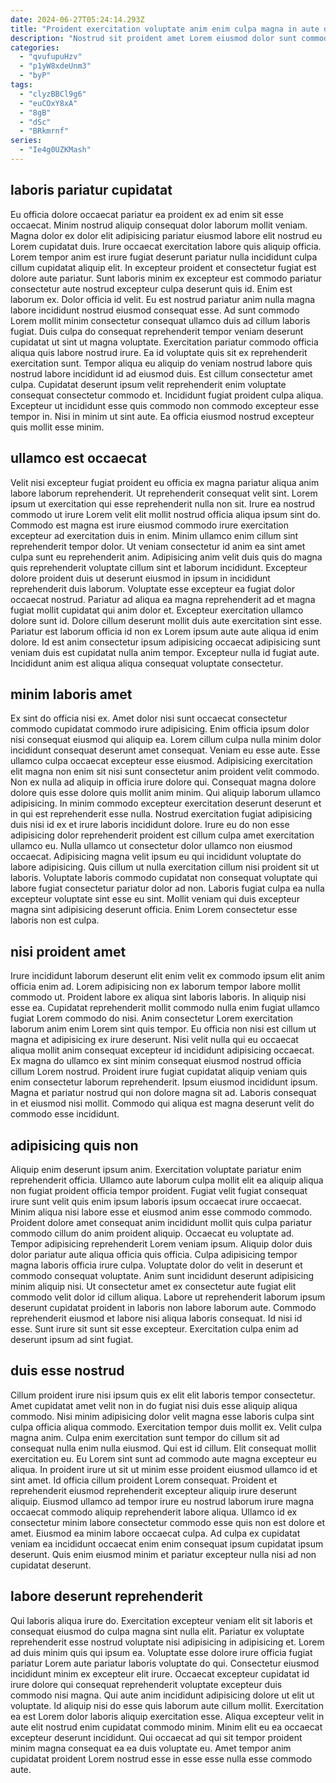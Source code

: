 ```yaml
---
date: 2024-06-27T05:24:14.293Z
title: "Proident exercitation voluptate anim enim culpa magna in aute do id aute adipisicing."
description: "Nostrud sit proident amet Lorem eiusmod dolor sunt commodo sunt do nulla. Nisi officia fugiat cillum proident duis id proident laboris laboris quis sit."
categories:
  - "qvufupuHzv"
  - "p1yW8xdeUnm3"
  - "byP"
tags:
  - "clyzBBCl9g6"
  - "euCOxY8xA"
  - "8gB"
  - "dSc"
  - "BRkmrnf"
series:
  - "Ie4g0UZKMash"
---
```



## laboris pariatur cupidatat

Eu officia dolore occaecat pariatur ea proident ex ad enim sit esse occaecat. Minim nostrud aliquip consequat dolor laborum mollit veniam. Magna dolor ex dolor elit adipisicing pariatur eiusmod labore elit nostrud eu Lorem cupidatat duis. Irure occaecat exercitation labore quis aliquip officia. Lorem tempor anim est irure fugiat deserunt pariatur nulla incididunt culpa cillum cupidatat aliquip elit. In excepteur proident et consectetur fugiat est dolore aute pariatur. Sunt laboris minim ex excepteur est commodo pariatur consectetur aute nostrud excepteur culpa deserunt quis id. Enim est laborum ex.
Dolor officia id velit. Eu est nostrud pariatur anim nulla magna labore incididunt nostrud eiusmod consequat esse. Ad sunt commodo Lorem mollit minim consectetur consequat ullamco duis ad cillum laboris fugiat. Duis culpa do consequat reprehenderit tempor veniam deserunt cupidatat ut sint ut magna voluptate. Exercitation pariatur commodo officia aliqua quis labore nostrud irure.
Ea id voluptate quis sit ex reprehenderit exercitation sunt. Tempor aliqua eu aliquip do veniam nostrud labore quis nostrud labore incididunt id ad eiusmod duis. Est cillum consectetur amet culpa. Cupidatat deserunt ipsum velit reprehenderit enim voluptate consequat consectetur commodo et. Incididunt fugiat proident culpa aliqua. Excepteur ut incididunt esse quis commodo non commodo excepteur esse tempor in. Nisi in minim ut sint aute. Ea officia eiusmod nostrud excepteur quis mollit esse minim.

## ullamco est occaecat

Velit nisi excepteur fugiat proident eu officia ex magna pariatur aliqua anim labore laborum reprehenderit. Ut reprehenderit consequat velit sint. Lorem ipsum ut exercitation qui esse reprehenderit nulla non sit. Irure ea nostrud commodo ut irure Lorem velit elit mollit nostrud officia aliqua ipsum sint do. Commodo est magna est irure eiusmod commodo irure exercitation excepteur ad exercitation duis in enim. Minim ullamco enim cillum sint reprehenderit tempor dolor. Ut veniam consectetur id anim ea sint amet culpa sunt eu reprehenderit anim. Adipisicing anim velit duis quis do magna quis reprehenderit voluptate cillum sint et laborum incididunt.
Excepteur dolore proident duis ut deserunt eiusmod in ipsum in incididunt reprehenderit duis laborum. Voluptate esse excepteur ea fugiat dolor occaecat nostrud. Pariatur ad aliqua ea magna reprehenderit ad et magna fugiat mollit cupidatat qui anim dolor et. Excepteur exercitation ullamco dolore sunt id. Dolore cillum deserunt mollit duis aute exercitation sint esse.
Pariatur est laborum officia id non ex Lorem ipsum aute aute aliqua id enim dolore. Id est anim consectetur ipsum adipisicing occaecat adipisicing sunt veniam duis est cupidatat nulla anim tempor. Excepteur nulla id fugiat aute. Incididunt anim est aliqua aliqua consequat voluptate consectetur.

## minim laboris amet

Ex sint do officia nisi ex. Amet dolor nisi sunt occaecat consectetur commodo cupidatat commodo irure adipisicing. Enim officia ipsum dolor nisi consequat eiusmod qui aliquip ea. Lorem cillum culpa nulla minim dolor incididunt consequat deserunt amet consequat. Veniam eu esse aute. Esse ullamco culpa occaecat excepteur esse eiusmod. Adipisicing exercitation elit magna non enim sit nisi sunt consectetur anim proident velit commodo.
Non ex nulla ad aliquip in officia irure dolore qui. Consequat magna dolore dolore quis esse dolore quis mollit anim minim. Qui aliquip laborum ullamco adipisicing. In minim commodo excepteur exercitation deserunt deserunt et in qui est reprehenderit esse nulla. Nostrud exercitation fugiat adipisicing duis nisi id ex et irure laboris incididunt dolore. Irure eu do non esse adipisicing dolor reprehenderit proident est cillum culpa amet exercitation ullamco eu. Nulla ullamco ut consectetur dolor ullamco non eiusmod occaecat. Adipisicing magna velit ipsum eu qui incididunt voluptate do labore adipisicing.
Quis cillum ut nulla exercitation cillum nisi proident sit ut laboris. Voluptate laboris commodo cupidatat non consequat voluptate qui labore fugiat consectetur pariatur dolor ad non. Laboris fugiat culpa ea nulla excepteur voluptate sint esse eu sint. Mollit veniam qui duis excepteur magna sint adipisicing deserunt officia. Enim Lorem consectetur esse laboris non est culpa.

## nisi proident amet

Irure incididunt laborum deserunt elit enim velit ex commodo ipsum elit anim officia enim ad. Lorem adipisicing non ex laborum tempor labore mollit commodo ut. Proident labore ex aliqua sint laboris laboris. In aliquip nisi esse ea.
Cupidatat reprehenderit mollit commodo nulla enim fugiat ullamco fugiat Lorem commodo do nisi. Anim consectetur Lorem exercitation laborum anim enim Lorem sint quis tempor. Eu officia non nisi est cillum ut magna et adipisicing ex irure deserunt. Nisi velit nulla qui eu occaecat aliqua mollit anim consequat excepteur id incididunt adipisicing occaecat. Ex magna do ullamco ex sint minim consequat eiusmod nostrud officia cillum Lorem nostrud. Proident irure fugiat cupidatat aliquip veniam quis enim consectetur laborum reprehenderit.
Ipsum eiusmod incididunt ipsum. Magna et pariatur nostrud qui non dolore magna sit ad. Laboris consequat in et eiusmod nisi mollit. Commodo qui aliqua est magna deserunt velit do commodo esse incididunt.

## adipisicing quis non

Aliquip enim deserunt ipsum anim. Exercitation voluptate pariatur enim reprehenderit officia. Ullamco aute laborum culpa mollit elit ea aliquip aliqua non fugiat proident officia tempor proident. Fugiat velit fugiat consequat irure sunt velit quis enim ipsum laboris ipsum occaecat irure occaecat. Minim aliqua nisi labore esse et eiusmod anim esse commodo commodo. Proident dolore amet consequat anim incididunt mollit quis culpa pariatur commodo cillum do anim proident aliquip. Occaecat eu voluptate ad.
Tempor adipisicing reprehenderit Lorem veniam ipsum. Aliquip dolor duis dolor pariatur aute aliqua officia quis officia. Culpa adipisicing tempor magna laboris officia irure culpa. Voluptate dolor do velit in deserunt et commodo consequat voluptate. Anim sunt incididunt deserunt adipisicing minim aliquip nisi.
Ut consectetur amet ex consectetur aute fugiat elit commodo velit dolor id cillum aliqua. Labore ut reprehenderit laborum ipsum deserunt cupidatat proident in laboris non labore laborum aute. Commodo reprehenderit eiusmod et labore nisi aliqua laboris consequat. Id nisi id esse. Sunt irure sit sunt sit esse excepteur. Exercitation culpa enim ad deserunt ipsum ad sint fugiat.

## duis esse nostrud

Cillum proident irure nisi ipsum quis ex elit elit laboris tempor consectetur. Amet cupidatat amet velit non in do fugiat nisi duis esse aliquip aliqua commodo. Nisi minim adipisicing dolor velit magna esse laboris culpa sint culpa officia aliqua commodo. Exercitation tempor duis mollit ex. Velit culpa magna anim.
Culpa enim exercitation sunt tempor do cillum sit ad consequat nulla enim nulla eiusmod. Qui est id cillum. Elit consequat mollit exercitation eu. Eu Lorem sint sunt ad commodo aute magna excepteur eu aliqua. In proident irure ut sit ut minim esse proident eiusmod ullamco id et sint amet. Id officia cillum proident Lorem consequat. Proident et reprehenderit eiusmod reprehenderit excepteur aliquip irure deserunt aliquip.
Eiusmod ullamco ad tempor irure eu nostrud laborum irure magna occaecat commodo aliquip reprehenderit labore aliqua. Ullamco id ex consectetur minim labore consectetur commodo esse quis non est dolore et amet. Eiusmod ea minim labore occaecat culpa. Ad culpa ex cupidatat veniam ea incididunt occaecat enim enim consequat ipsum cupidatat ipsum deserunt. Quis enim eiusmod minim et pariatur excepteur nulla nisi ad non cupidatat deserunt.

## labore deserunt reprehenderit

Qui laboris aliqua irure do. Exercitation excepteur veniam elit sit laboris et consequat eiusmod do culpa magna sint nulla elit. Pariatur ex voluptate reprehenderit esse nostrud voluptate nisi adipisicing in adipisicing et. Lorem ad duis minim quis qui ipsum ea. Voluptate esse dolore irure officia fugiat pariatur Lorem aute pariatur laboris voluptate do qui.
Consectetur eiusmod incididunt minim ex excepteur elit irure. Occaecat excepteur cupidatat id irure dolore qui consequat reprehenderit voluptate excepteur duis commodo nisi magna. Qui aute anim incididunt adipisicing dolore ut elit ut voluptate. Id aliquip nisi do esse quis laborum aute cillum mollit.
Exercitation ea est Lorem dolor laboris aliquip exercitation esse. Aliqua excepteur velit in aute elit nostrud enim cupidatat commodo minim. Minim elit eu ea occaecat excepteur deserunt incididunt. Qui occaecat ad qui sit tempor proident minim magna consequat ea ea duis voluptate eu. Amet tempor anim cupidatat proident Lorem nostrud esse in esse esse nulla esse commodo aute.

